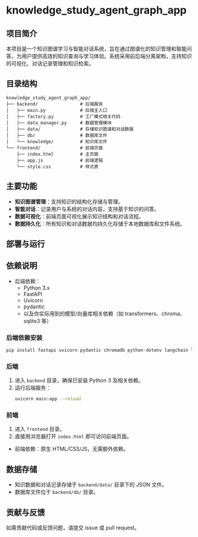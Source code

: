 # knowledge_study_agent_graph_app

## 项目简介

本项目是一个知识图谱学习与智能对话系统，旨在通过图谱化的知识管理和智能问答，为用户提供高效的知识查询与学习体验。系统采用前后端分离架构，支持知识的可视化、对话记录管理和知识检索。

## 目录结构

```
knowledge_study_agent_graph_app/
├── backend/                # 后端服务
│   ├── main.py             # 后端主入口
│   ├── factory.py          # 工厂模式相关代码
│   ├── data_manager.py     # 数据管理模块
│   ├── data/               # 存储知识图谱和对话数据
│   ├── db/                 # 数据库文件
│   └── knowledge/          # 知识库文件
└── frontend/               # 前端页面
    ├── index.html          # 主页面
    ├── app.js              # 前端逻辑
    └── style.css           # 样式表
```

## 主要功能

- **知识图谱管理**：支持知识的结构化存储与管理。
- **智能对话**：记录用户与系统的对话内容，支持基于知识的问答。
- **数据可视化**：前端页面可视化展示知识结构和对话流程。
- **数据持久化**：所有知识和对话数据均持久化存储于本地数据库和文件系统。

## 部署与运行

## 依赖说明

- 后端依赖：
  - Python 3.x
  - FastAPI
  - Uvicorn
  - pydantic
  - 以及你实际用到的模型/向量库相关依赖（如 transformers、chroma、sqlite3 等）

### 后端依赖安装
```bash
pip install fastapi uvicorn pydantic chromadb python-dotenv langchain langchain-openai langchain-community
```

### 后端

1. 进入 `backend` 目录，确保已安装 Python 3 及相关依赖。
2. 运行后端服务：
   ```bash
   uvicorn main:app --reload
   ```

### 前端

1. 进入 `frontend` 目录。
2. 直接用浏览器打开 `index.html` 即可访问前端页面。



- 前端依赖：原生 HTML/CSS/JS，无需额外依赖。

## 数据存储

- 知识数据和对话记录存储于 `backend/data/` 目录下的 JSON 文件。
- 数据库文件位于 `backend/db/` 目录。

## 贡献与反馈

如需贡献代码或反馈问题，请提交 issue 或 pull request。 